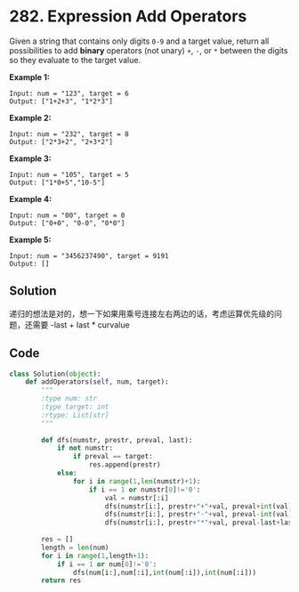 # 282. Expression Add Operators

Given a string that contains only digits `0-9` and a target value, return all possibilities to add **binary** operators (not unary) `+`, `-`, or `*` between the digits so they evaluate to the target value.

**Example 1:**

```
Input: num = "123", target = 6
Output: ["1+2+3", "1*2*3"] 
```

**Example 2:**

```
Input: num = "232", target = 8
Output: ["2*3+2", "2+3*2"]
```

**Example 3:**

```
Input: num = "105", target = 5
Output: ["1*0+5","10-5"]
```

**Example 4:**

```
Input: num = "00", target = 0
Output: ["0+0", "0-0", "0*0"]
```

**Example 5:**

```
Input: num = "3456237490", target = 9191
Output: []
```



## Solution

递归的想法是对的，想一下如果用乘号连接左右两边的话，考虑运算优先级的问题，还需要 -last + last * curvalue



## Code

```python
class Solution(object):
    def addOperators(self, num, target):
        """
        :type num: str
        :type target: int
        :rtype: List[str]
        """
        
        def dfs(numstr, prestr, preval, last):
            if not numstr:
                if preval == target:
                    res.append(prestr)
            else:
                for i in range(1,len(numstr)+1):
                    if i == 1 or numstr[0]!='0':
                        val = numstr[:i]
                        dfs(numstr[i:], prestr+"+"+val, preval+int(val), int(val))
                        dfs(numstr[i:], prestr+"-"+val, preval-int(val), -int(val))
                        dfs(numstr[i:], prestr+"*"+val, preval-last+last*int(val), last*int(val))
        
        res = []
        length = len(num)
        for i in range(1,length+1):
            if i == 1 or num[0]!='0':
                dfs(num[i:],num[:i],int(num[:i]),int(num[:i]))
        return res
        
```

